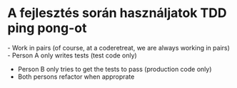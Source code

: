 # A fejlesztés során használjatok TDD ping pong-ot
- Work in pairs (of course, at a coderetreat, we are always working in pairs)
- Person A only writes tests (test code only)
- Person B only tries to get the tests to pass (production code only)
- Both persons refactor when approprate